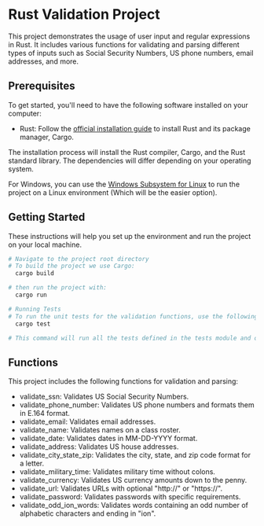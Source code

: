 # Rust Validation Project

This project demonstrates the usage of user input and regular expressions in Rust. It includes various functions for validating and parsing different types of inputs such as Social Security Numbers, US phone numbers, email addresses, and more.

## Prerequisites

To get started, you'll need to have the following software installed on your computer:

- Rust: Follow the [official installation guide](https://www.rust-lang.org/tools/install) to install Rust and its package manager, Cargo.

The installation process will install the Rust compiler, Cargo, and the Rust standard library. The dependencies will differ depending on your operating system.

For Windows, you can use the [Windows Subsystem for Linux](https://docs.microsoft.com/en-us/windows/wsl/install-win10) to run the project on a Linux environment (Which will be the easier option).

## Getting Started
These instructions will help you set up the environment and run the project on your local machine.


  ```bash
  # Navigate to the project root directory   
  # To build the project we use Cargo:
    cargo build
  
  # then run the project with:
    cargo run

  # Running Tests
  # To run the unit tests for the validation functions, use the following command:
    cargo test

  # This command will run all the tests defined in the tests module and outputting the results and time in seconds to complete the tests.
  ```

## Functions
This project includes the following functions for validation and parsing:

- validate_ssn: Validates US Social Security Numbers.
- validate_phone_number: Validates US phone numbers and formats them in E.164 format.
- validate_email: Validates email addresses.
- validate_name: Validates names on a class roster.
- validate_date: Validates dates in MM-DD-YYYY format.
- validate_address: Validates US house addresses.
- validate_city_state_zip: Validates the city, state, and zip code format for a letter.
- validate_military_time: Validates military time without colons.
- validate_currency: Validates US currency amounts down to the penny.
- validate_url: Validates URLs with optional "http://" or "https://".
- validate_password: Validates passwords with specific requirements.
- validate_odd_ion_words: Validates words containing an odd number of alphabetic characters and ending in "ion".